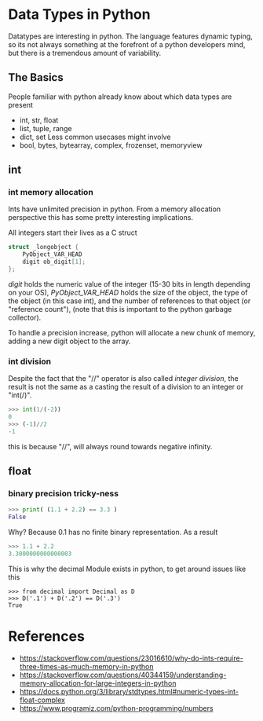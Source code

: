 # Data Types in Python
Datatypes are interesting in python. The language features dynamic typing, so its not always something at the forefront of a python developers mind, but there is a tremendous amount of variability. 

## The Basics
People familiar with python already know about which data types are present
- int, str, float
- list, tuple, range
- dict, set
Less common usecases might involve
- bool, bytes, bytearray, complex, frozenset, memoryview

## int

### int memory allocation
Ints have unlimited precision in python. From a memory allocation perspective this has some pretty interesting implications.

All integers start their lives as a C struct

```c
struct _longobject {
    PyObject_VAR_HEAD
    digit ob_digit[1];
};
```

*digit* holds the numeric value of the integer (15-30 bits in length depending on your OS), *PyObject_VAR_HEAD* holds the size of the object, the type of the object (in this case int), and the number of references to that object (or "reference count"), (note that this is important to the python garbage collector).

To handle a precision increase, python will allocate a new chunk of memory, adding a new digit object to the array. 

### int division
Despite the fact that the "//" operator is also called *integer division*, the result is not the same as a casting the result of a division to an integer or "int(/)".

```python
>>> int(1/(-2))
0
>>> (-1)//2
-1
```

this is because "//", will always round towards negative infinity.


## float

### binary precision tricky-ness

```python
>>> print( (1.1 + 2.2) == 3.3 )
False
```

Why? Because 0.1 has no finite binary representation. As a result

```python
>>> 1.1 + 2.2
3.3000000000000003
```

This is why the decimal Module exists in python, to get around issues like this
```
>>> from decimal import Decimal as D
>>> D('.1') + D('.2') == D('.3')
True
```


# References
- https://stackoverflow.com/questions/23016610/why-do-ints-require-three-times-as-much-memory-in-python
- https://stackoverflow.com/questions/40344159/understanding-memory-allocation-for-large-integers-in-python
- https://docs.python.org/3/library/stdtypes.html#numeric-types-int-float-complex
- https://www.programiz.com/python-programming/numbers